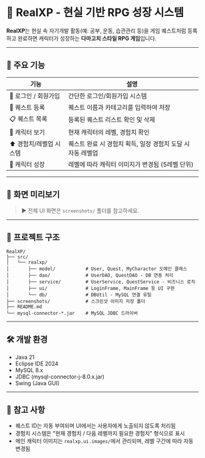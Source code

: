 # 🐉 RealXP - 현실 기반 RPG 성장 시스템

**RealXP**는 현실 속 자기개발 활동(예: 공부, 운동, 습관관리 등)을 게임 퀘스트처럼 등록하고 완료하면 캐릭터가 성장하는 **다마고치 스타일 RPG 게임**입니다.

---

## 🚀 주요 기능

| 기능 | 설명 |
|------|------|
| 🔐 로그인 / 회원가입 | 간단한 로그인/회원가입 시스템 |
| 📝 퀘스트 등록 | 퀘스트 이름과 카테고리를 입력하여 저장 |
| 📋 퀘스트 목록 | 등록된 퀘스트 리스트 확인 및 삭제 |
| 🐉 캐릭터 보기 | 현재 캐릭터의 레벨, 경험치 확인 |
| ⬆️ 경험치/레벨업 시스템 | 퀘스트 완료 시 경험치 획득, 일정 경험치 도달 시 자동 레벨업 |
| 🎨 캐릭터 성장 | 레벨에 따라 캐릭터 이미지가 변경됨 (5레벨 단위) |

---

## 📸 화면 미리보기

> ▶️ 전체 UI 화면은 `screenshots/` 폴더를 참고하세요.


---

## 📂 프로젝트 구조

```
RealXP/
├── src/
│   └── realxp/
│       ├── model/           # User, Quest, MyCharacter 도메인 클래스
│       ├── dao/             # UserDAO, QuestDAO - DB 연동 처리
│       ├── service/         # UserService, QuestService - 비즈니스 로직
│       ├── ui/              # LoginFrame, MainFrame 등 UI 구현
│       └── db/              # DBUtil - MySQL 연결 유틸
├── screenshots/             # 스크린샷 이미지 저장 폴더
├── README.md
└── mysql-connector-*.jar    # MySQL JDBC 드라이버
```

---

## 🛠️ 개발 환경

- Java 21
- Eclipse IDE 2024
- MySQL 8.x
- JDBC (mysql-connector-j-8.0.x.jar)
- Swing (Java GUI)

---

## 📌 참고 사항

- 퀘스트 ID는 자동 부여되며 UI에서는 사용자에게 노출되지 않도록 처리됨
- 경험치 시스템은 "현재 경험치 / 다음 레벨까지 필요한 경험치" 형식으로 표시
- 메인 캐릭터 이미지는 `realxp.ui.images/`에서 관리되며, 레벨 구간에 따라 자동 변경됨
